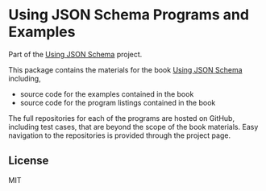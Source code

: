# Using JSON Schema Programs and Examples

Part of the [Using JSON Schema](http://usingjsonschema.github.io) project.

This package contains the materials for the book
[Using JSON Schema](http://usingjsonschema.com) including,

- source code for the examples contained in the book
- source code for the program listings contained in the book

The full repositories for each of the programs are hosted on GitHub,
including test cases, that are beyond the scope of the book materials. Easy
navigation to the repositories is provided through the project page.

## License

MIT